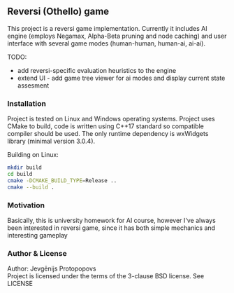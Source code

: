 ## Reversi (Othello) game

This project is a reversi game implementation. Currently it includes AI engine (employs Negamax, Alpha-Beta pruning and node caching) and user
interface with several game modes (human-human, human-ai, ai-ai).

TODO:
* add reversi-specific evaluation heuristics to the engine
* extend UI - add game tree viewer for ai modes and display current state assesment

### Installation
Project is tested on Linux and Windows operating systems. Project uses CMake to build, code is written using C++17 standard so compatible compiler should be used.
The only runtime dependency is wxWidgets library (minimal version 3.0.4).

Building on Linux:
```bash
mkdir build
cd build
cmake -DCMAKE_BUILD_TYPE=Release ..
cmake --build .
```

### Motivation
Basically, this is university homework for AI course, however I've always been interested in reversi game, since it has both 
simple mechanics and interesting gameplay

### Author & License
Author: Jevgēnijs Protopopovs \
Project is licensed under the terms of the 3-clause BSD license. See LICENSE
